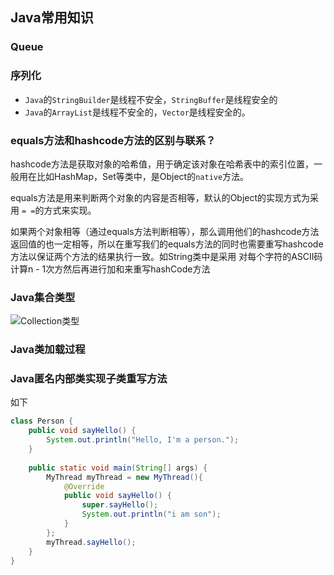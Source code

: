 ## Java常用知识

### Queue

### 序列化

* `Java`的`StringBuilder`是线程不安全，`StringBuffer`是线程安全的
* `Java`的`ArrayList`是线程不安全的，`Vector`是线程安全的。

### equals方法和hashcode方法的区别与联系？

hashcode方法是获取对象的哈希值，用于确定该对象在哈希表中的索引位置，一般用在比如HashMap，Set等类中，是Object的`native`方法。

equals方法是用来判断两个对象的内容是否相等，默认的Object的实现方式为采用 `= =`的方式来实现。

如果两个对象相等（通过equals方法判断相等），那么调用他们的hashcode方法返回值的也一定相等，所以在重写我们的equals方法的同时也需要重写hashcode方法以保证两个方法的结果执行一致。如String类中是采用 对每个字符的ASCII码计算n - 1次方然后再进行加和来重写hashCode方法

### Java集合类型

![Collection类型](https://oss.javaguide.cn/github/javaguide/java/collection/java-collection-hierarchy.png)

### Java类加载过程

### Java匿名内部类实现子类重写方法

如下

```Java
class Person {
    public void sayHello() {
        System.out.println("Hello, I'm a person.");
    }
    
    public static void main(String[] args) {
        MyThread myThread = new MyThread(){
            @Override
            public void sayHello() {
                super.sayHello();
                System.out.println("i am son");
            }
        };
        myThread.sayHello();
    }
}

```
